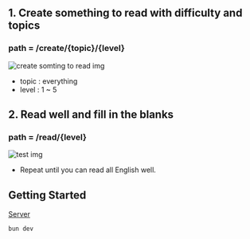 ## 1. Create something to read with difficulty and topics

### path = /create/{topic}/{level}

<img 
alt="create somting to read img"
src="https://github.com/woosolkim/EM-front/assets/95672170/ec973e8c-fe61-492a-ad4b-b0602f35e015">

- topic : everything
- level : 1 ~ 5

## 2. Read well and fill in the blanks

### path = /read/{level}

<img
alt="test img"
src="https://github.com/woosolkim/EM-front/assets/95672170/8ff9b359-f501-4f3e-8ebf-19baf52b87d9">

- Repeat until you can read all English well.

## Getting Started

[Server](https://github.com/woosolkim/EM-server)

```bash
bun dev
```
